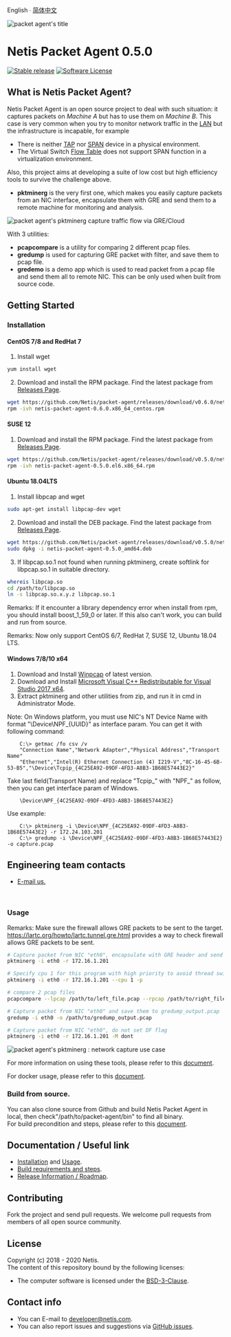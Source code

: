 
English  ∙  [简体中文](README-zh-Hans.md) 

![packet agent's title](./img/title.jpg)
# Netis Packet Agent 0.5.0

[![Stable release](https://img.shields.io/badge/version-0.5.0-green.svg)](https://github.com/Netis/packet-agent/releases/tag/0.5.0)
[![Software License](https://img.shields.io/badge/license-BSD3-green.svg)](./LICENSE.md)

## What is Netis Packet Agent?
Netis Packet Agent is an open source project to deal with such situation: it captures packets on *Machine A* but has to use them on *Machine B*. This case is very common when you try to monitor network traffic in the [LAN](https://en.wikipedia.org/wiki/Local_area_network) but the infrastructure is incapable, for example
- There is neither [TAP](https://en.wikipedia.org/wiki/Network_tap) nor [SPAN](http://docwiki.cisco.com/wiki/Internetworking_Terms:_Switched_Port_Analyzer_(SPAN)) device in a physical environment.
- The Virtual Switch [Flow Table](https://wiki.openstack.org/wiki/Ovs-flow-logic) does not support SPAN function in a virtualization environment.

Also, this project aims at developing a suite of low cost but high efficiency tools to survive the challenge above.
- **pktminerg** is the very first one, which makes you easily capture packets from an NIC interface, encapsulate them with GRE and send them to a remote machine for monitoring and analysis.

![packet agent's pktminerg capture traffic flow via GRE/Cloud](./img/pktminerg.png)


With 3 utilities:
- **pcapcompare** is a utility for comparing 2 different pcap files.
- **gredump** is used for capturing GRE packet with filter, and save them to pcap file.
- **gredemo** is a demo app which is used to read packet from a pcap file and send them all to remote NIC. This can be only used when built from source code.


## Getting Started
### Installation

#### CentOS 7/8 and RedHat 7
1. Install wget
```bash
yum install wget
```

2. Download and install the RPM package. Find the latest package from [Releases Page](https://github.com/Netis/packet-agent/releases).
```bash
wget https://github.com/Netis/packet-agent/releases/download/v0.6.0/netis-packet-agent-0.6.0.x86_64_centos.rpm
rpm -ivh netis-packet-agent-0.6.0.x86_64_centos.rpm
```

#### SUSE 12
1. Download and install the RPM package. Find the latest package from [Releases Page](https://github.com/Netis/packet-agent/releases).
```bash
wget https://github.com/Netis/packet-agent/releases/download/v0.5.0/netis-packet-agent-0.5.0.el6.x86_64.rpm
rpm -ivh netis-packet-agent-0.5.0.el6.x86_64.rpm
```


#### Ubuntu 18.04LTS
1. Install libpcap and wget
```bash
sudo apt-get install libpcap-dev wget
```

2. Download and install the DEB package. Find the latest package from [Releases Page](https://github.com/Netis/packet-agent/releases).
```bash
wget https://github.com/Netis/packet-agent/releases/download/v0.5.0/netis-packet-agent-0.5.0_amd64.deb
sudo dpkg -i netis-packet-agent-0.5.0_amd64.deb
```

3. If libpcap.so.1 not found when running pktminerg, create softlink for libpcap.so.1 in suitable directory.
```bash
whereis libpcap.so
cd /path/to/libpcap.so
ln -s libpcap.so.x.y.z libpcap.so.1
```

Remarks: If it encounter a library dependency error when install from rpm, you should install boost_1_59_0 or later. If this also can't work, you can build and run from source.

Remarks: Now only support CentOS 6/7, RedHat 7, SUSE 12, Ubuntu 18.04 LTS.

#### Windows 7/8/10 x64
1. Download and Install [Winpcap](https://www.winpcap.org/install/bin/WinPcap_4_1_3.exe) of latest version. 
2. Download and Install [Microsoft Visual C++ Redistributable for Visual Studio 2017 x64](https://aka.ms/vs/15/release/vc_redist.x64.exe).
3. Extract pktminerg and other utilities from zip,  and run it in cmd in Administrator Mode.

Note: On Windows platform, you must use NIC's NT Device Name with format "\Device\NPF_{UUID}" as interface param. You can get it with following command: 
```
    C:\> getmac /fo csv /v 
    "Connection Name","Network Adapter","Physical Address","Transport Name" 
    "Ethernet","Intel(R) Ethernet Connection (4) I219-V","8C-16-45-6B-53-B5","\Device\Tcpip_{4C25EA92-09DF-4FD3-A8B3-1B68E57443E2}" 
``` 
Take last field(Transport Name) and replace "Tcpip_" with "NPF_" as follow, then you can get interface param of Windows. 
```
    \Device\NPF_{4C25EA92-09DF-4FD3-A8B3-1B68E57443E2} 
``` 
Use example:
```
    C:\> pktminerg -i \Device\NPF_{4C25EA92-09DF-4FD3-A8B3-1B68E57443E2} -r 172.24.103.201 
    C:\> gredump -i \Device\NPF_{4C25EA92-09DF-4FD3-A8B3-1B68E57443E2} -o capture.pcap
```


## Engineering team contacts
* [E-mail us.](mailto:developer@netis.com)
<br>

### Usage
Remarks: Make sure the firewall allows GRE packets to be sent to the target.
https://lartc.org/howto/lartc.tunnel.gre.html provides a way to check firewall allows GRE packets to be sent.
```bash
# Capture packet from NIC "eth0", encapsulate with GRE header and send to 172.16.1.201
pktminerg -i eth0 -r 172.16.1.201

# Specify cpu 1 for this program with high priority to avoid thread switch cost.
pktminerg -i eth0 -r 172.16.1.201 --cpu 1 -p

# compare 2 pcap files
pcapcompare --lpcap /path/to/left_file.pcap --rpcap /path/to/right_file.pcap

# Capture packet from NIC "eth0" and save them to gredump_output.pcap
gredump -i eth0 -o /path/to/gredump_output.pcap

# Capture packet from NIC "eth0", do not set DF flag
pktminerg -i eth0 -r 172.16.1.201 -M dont
```
![packet agent's pktminerg : network capture use case](./img/use_case.png)


For more information on using these tools, please refer to this [document](./USAGE.md).

For docker usage, please refer to this [document](./DOCKER.md).

### Build from source.
You can also clone source from Github and build Netis Packet Agent in local, then check"/path/to/packet-agent/bin" to find all binary.
<br/>
For build precondition and steps, please refer to this [document](./BUILD.md).

## Documentation / Useful link
* [Installation](./INSTALL.md) and [Usage](./USAGE.md).
* [Build requirements and steps](./BUILD.md).
* [Release Information / Roadmap](./CHANGES.md).

## Contributing
Fork the project and send pull requests. We welcome pull requests from members of all open source community.

## License
Copyright (c) 2018 - 2020 Netis.<br/>
The content of this repository bound by the following licenses:
- The computer software is licensed under the [BSD-3-Clause](./LICENSE.md).

## Contact info
* You can E-mail to [developer@netis.com](mailto:developer@netis.com).
* You can also report issues and suggestions via [GitHub issues](https://github.com/Netis/packet-agent/issues).

<br/>
